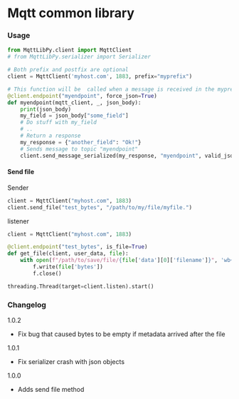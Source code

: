 # Mqtt common library

### Usage

```py
from MqttLibPy.client import MqttClient
# from MqttLibPy.serializer import Serializer

# Both prefix and postfix are optional
client = MqttClient('myhost.com', 1883, prefix="myprefix")

# This function will be  called when a message is received in the myprefix/myendpoint topic  
@client.endpoint("myendpoint", force_json=True)
def myendpoint(mqtt_client, _, json_body):
    print(json_body)
    my_field = json_body["some_field"]
    # Do stuff with my_field
    # ..
    # Return a response
    my_response = {"another_field": "Ok!"}
    # Sends message to topic "myendpoint"
    client.send_message_serialized(my_response, "myendpoint", valid_json=True)
```

#### Send file
Sender
```py
client = MqttClient("myhost.com", 1883)
client.send_file("test_bytes", "/path/to/my/file/myfile.")
```

listener
```py
client = MqttClient("myhost.com", 1883)

@client.endpoint("test_bytes", is_file=True)
def get_file(client, user_data, file):
    with open(f"/path/to/save/file/{file['data'][0]['filename']}", 'wb+') as f:
        f.write(file['bytes'])
        f.close()

threading.Thread(target=client.listen).start()
```


### Changelog

1.0.2
* Fix bug that caused bytes to be empty if metadata arrived after the file

1.0.1
* Fix serializer crash with json objects

1.0.0
* Adds send file method